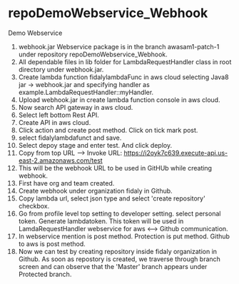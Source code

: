 # repoDemoWebservice_Webhook
Demo Webservice

1) webhook.jar Webservice package is in the branch awasam1-patch-1 under repository repoDemoWebservice_Webhook.
2) All dependable files in lib folder for LambdaRequestHandler class in root directory under webhook.jar.
3) Create lambda function fidalylambdaFunc in aws cloud selecting Java8 jar -> webhook.jar and specifying handler as example.LambdaRequestHandler::myHandler.
4) Upload webhook.jar in create lambda function console in aws cloud.
5) Now search API gateway in aws cloud.
6) Select left bottom Rest API.
7) Create API in aws cloud.
8) Click action and create post method. Click on tick mark post.
9) select fidalylambdafunct and save.
10) Select depoy stage and enter test. And click deploy.
11) Copy from top URL -->    Invoke URL: https://i2oyk7c639.execute-api.us-east-2.amazonaws.com/test
12) This will be the webhook URL to be used in GitHUb while creating webhook.
13) First have org and team created.
14) Create webhook under organization fidaly in Github.
15) Copy lambda url, select json type and select 'create repository' checkbox.
16) Go from profile level top setting to developer setting. select personal token. Generate lambdatoken. This token will be used in LamdaRequestHandler webservice for aws <--> Github communication.
17) In webservice mention is post method. Protection is put method. Github to aws is post method.
18) Now we can test by creating repository inside fidaly organization in Github. As soon as repostory is created, we traverse through branch screen and can observe that the 'Master' branch appears under Protected branch.
